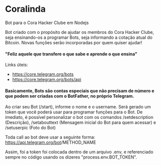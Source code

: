 # Coralinda

Bot para o Cora Hacker Clube em Nodejs

Bot criado com o propósito de ajudar os membros do Cora Hacker Clube, seja ensinando-os a programar Bots, seja informando a cotação atual do Bitcoin. Novas funções serão incorporadas por quem quiser ajudar!

#### "Feliz aquele que transfere o que sabe e aprende o que ensina"

Links úteis:

- https://core.telegram.org/bots
- https://core.telegram.org/bots/api

#### Basicamente, Bots são contas especiais que não precisam de número e que podem ser criadas com o BotFather, no próprio Telegram.

Ao criar seu Bot (/start), informe o nome e o username. Será gerado um token que você poderá usar para programar funções para o Bot.
De imediato, é possível personalizar o bot com os comandos /setdescription (Descrição), /setabouttext (Mensagem inicial do Bot para quem acessar) e /setuserpic (Foto do Bot)

Toda call ao bot deve usar a seguinte forma:
https://api.telegram.org/bot<token>/METHOD_NAME

Assim, foi a token foi colocada dentro de um arquivo .env, e referenciado sempre no código usando os dizeres "process.env.BOT_TOKEN".
